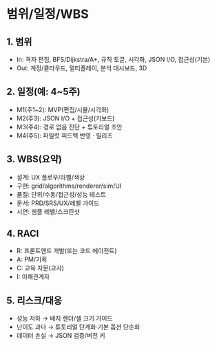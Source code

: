 
# 범위/일정/WBS

## 1. 범위
- In: 격자 편집, BFS/Dijkstra/A*, 규칙 토글, 시각화, JSON I/O, 접근성(기본)
- Out: 계정/클라우드, 멀티플레이, 분석 대시보드, 3D

## 2. 일정(예: 4~5주)
- M1(주1~2): MVP(편집/시뮬/시각화)
- M2(주3): JSON I/O + 접근성(키보드)
- M3(주4): 경로 없음 진단 + 튜토리얼 초안
- M4(주5): 파일럿 피드백 반영 · 릴리즈

## 3. WBS(요약)
- 설계: UX 플로우/라벨/색상
- 구현: grid/algorithms/renderer/sim/UI
- 품질: 단위/수동/접근성/성능 테스트
- 문서: PRD/SRS/UX/레벨 가이드
- 시연: 샘플 레벨/스크린샷

## 4. RACI
- R: 프론트엔드 개발(또는 코드 에이전트)
- A: PM/기획
- C: 교육 자문(교사)
- I: 이해관계자

## 5. 리스크/대응
- 성능 저하 → 배치 렌더/셀 크기 가이드
- 난이도 과다 → 튜토리얼 단계화·기본 옵션 단순화
- 데이터 손실 → JSON 검증/버전 키

